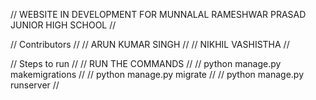 // WEBSITE IN DEVELOPMENT FOR MUNNALAL RAMESHWAR PRASAD JUNIOR HIGH SCHOOL //

// Contributors //
// ARUN KUMAR SINGH //
// NIKHIL VASHISTHA //

// Steps to run //
// RUN THE COMMANDS //
// python manage.py makemigrations //
// python manage.py migrate //
// python manage.py runserver //
